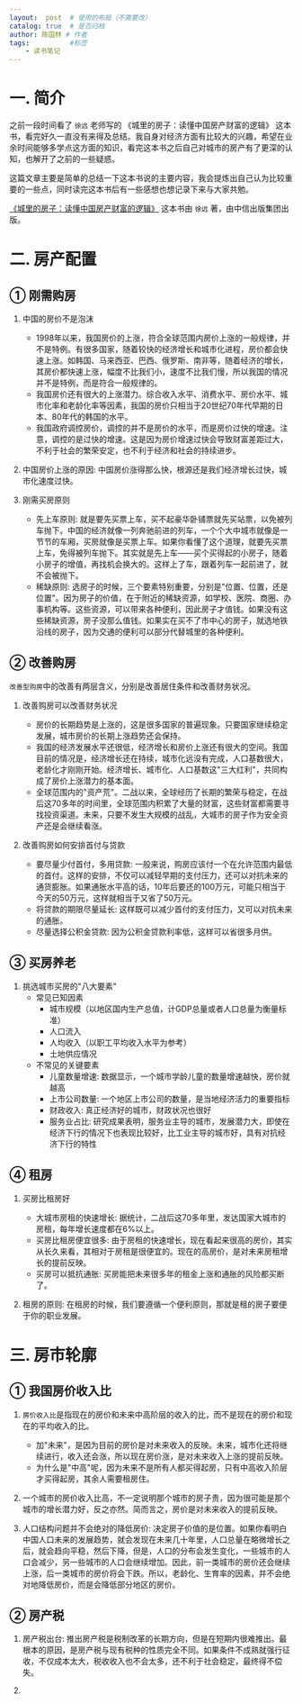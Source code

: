 ```yaml
---
layout:  post  # 使用的布局（不需要改）
catalog: true  # 是否归档
author: 陈国林 # 作者
tags:          #标签
    - 读书笔记
---
```


# 一. 简介
之前一段时间看了 `徐远` 老师写的 《城里的房子：读懂中国房产财富的逻辑》 这本书，看完好久一直没有来得及总结。我自身对经济方面有比较大的兴趣，希望在业余时间能够多学点这方面的知识，看完这本书之后自己对城市的房产有了更深的认知，也解开了之前的一些疑惑。

这篇文章主要是简单的总结一下这本书说的主要内容，我会提炼出自己认为比较重要的一些点，同时读完这本书后有一些感想也想记录下来与大家共勉。

[《城里的房子：读懂中国房产财富的逻辑》](https://github.com/chenguolin/chenguolin.github.io/blob/master/data/pdf/城里的房子-读懂中国房产财富的逻辑.pdf) 这本书由 `徐远` 著，由中信出版集团出版。

# 二. 房产配置
## ① 刚需购房
1. 中国的房价不是泡沫
    + 1998年以来，我国房价的上涨，符合全球范围内房价上涨的一般规律，并不是特例。有很多国家，随着较快的经济增长和城市化进程，房价都会快速上涨。如韩国、马来西亚、巴西、俄罗斯、南非等，随着经济的增长，其房价都快速上涨，幅度不比我们小，速度不比我们慢，所以我国的情况并不是特例，而是符合一般规律的。
    + 我国房价还有很大的上涨潜力。综合收入水平、消费水平、房价水平、城市化率和老龄化率等因素，我国的房价只相当于20世纪70年代早期的日本、80年代的韩国的水平。
    + 我国政府调控房价，调控的并不是房价的水平，而是房价过快的增速。注意，调控的是过快的增速。这是因为房价增速过快会导致财富差距过大，不利于社会的繁荣安定，也不利于经济和社会的持续进步。
    
2. 中国房价上涨的原因: 中国房价涨得那么快，根源还是我们经济增长过快，城市化速度过快。

3. 刚需买房原则
    + 先上车原则: 就是要先买票上车，买不起豪华卧铺票就先买站票，以免被列车抛下。中国的经济就像一列奔驰前进的列车，一个个大中城市就像是一节节的车厢，买房就像是买票上车。如果你看懂了这个道理，就要先买票上车，免得被列车抛下。其实就是先上车——买个买得起的小房子，随着小房子的增值，再找机会换大的。这样上了车，跟着列车一起前进了，就不会被抛下。
    + 稀缺原则: 选房子的时候，三个要素特别重要，分别是"位置、位置，还是位置"。因为房子的价值，在于附近的稀缺资源，如学校、医院、商圈、办事机构等。这些资源，可以带来各种便利，因此房子才值钱。如果没有这些稀缺资源，房子没那么值钱。如果实在买不了市中心的房子，就选地铁沿线的房子，因为交通的便利可以部分代替城里的各种便利。

## ② 改善购房
`改善型购房`中的改善有两层含义，分别是改善居住条件和改善财务状况。

1. 改善购房可以改善财务状况
    + 房价的长期趋势是上涨的，这是很多国家的普遍现象。只要国家继续稳定发展，城市房价的长期上涨趋势还会保持。
    + 我国的经济发展水平还很低，经济增长和房价上涨还有很大的空间。我国目前的情况是，经济增长还在持续，城市化远没有完成，人口基数很大，老龄化才刚刚开始。经济增长、城市化、人口基数这"三大红利"，共同构成了房价上涨潜力的基本面。
    + 全球范围内的"资产荒"。二战以来，全球经历了长期的繁荣与稳定，在战后这70多年的时间里，全球范围内积累了大量的财富，这些财富都需要寻找投资渠道。未来，只要不发生大规模的战乱，大城市的房子作为安全资产还是会继续看涨。

2. 改善购房如何安排首付与贷款
    + 要尽量少付首付，多用贷款: 一般来说，购房应该付一个在允许范围内最低的首付。这样的安排，不仅可以减轻早期的支付压力，还可以对抗未来的通货膨胀。如果通胀水平高的话，10年后要还的100万元，可能只相当于今天的50万元，这样就相当于又省了50万元。
    + 将贷款的期限尽量延长: 这样既可以减少首付的支付压力，又可以对抗未来的通胀。
    + 尽量选择公积金贷款: 因为公积金贷款利率低，这样可以省很多月供。

## ③ 买房养老
1. 挑选城市买房的"八大要素"
    + 常见已知因素
        + 城市规模（以地区国内生产总值，计GDP总量或者人口总量为衡量标准）
        + 人口流入
        + 人均收入（以职工平均收入水平为参考）
        + 土地供应情况
    + 不常见的关键要素
        + 儿童数量增速: 数据显示，一个城市学龄儿童的数量增速越快，房价就越高
        + 上市公司数量: 一个地区上市公司的数量，是当地经济活力的重要指标
        + 财政收入: 真正经济好的城市，财政状况也很好
        + 服务业占比: 研究成果表明，服务业主导的城市，发展潜力大，即使在经济下行的情况下也表现比较好，比工业主导的城市好，具有对抗经济下行的特性

## ④ 租房
1. 买房比租房好
    + 大城市房租的快速增长: 据统计，二战后这70多年里，发达国家大城市的房租，每年增长速度都在6%以上。
    + 买房比租房便宜很多: 由于房租的快速增长，现在看起来很高的房价，其实从长久来看，其相对于房租是很便宜的。现在的高房价，是对未来房租增长的提前反映。
    + 买房可以抵抗通胀: 买房能把未来很多年的租金上涨和通胀的风险都买断了。

2. 租房的原则: 在租房的时候，我们要遵循一个便利原则，那就是租的房子要便于你的职业发展。

# 三. 房市轮廓
## ① 我国房价收入比
1. `房价收入比`是指现在的房价和未来中高阶层的收入的比，而不是现在的房价和现在的平均收入的比。
    + 加"未来"，是因为目前的房价是对未来收入的反映。未来，城市化还将继续进行，收入还会涨，所以现在房价涨，是对未来收入上涨的提前反映。
    + 为什么是"中高"呢，因为未来不是所有人都买得起房，只有中高收入阶层才买得起房，其余人需要租房住。

2. 一个城市的房价收入比高，不一定说明那个城市的房子贵，因为很可能是那个城市的增长潜力好，反之亦然。简而言之，房价是对未来收入的提前反映。

3. 人口结构问题并不会绝对的降低房价: 决定房子价值的是位置。如果你看明白中国人口未来的发展趋势，就会发现在未来几十年里，人口总量在略微增长之后，就会趋向平稳，然后下降，但是，人口的分布会发生变化，一些城市的人口会减少，另一些城市的人口会继续增加。因此，前一类城市的房价还会继续上涨，后一类城市的房价将会下跌。所以，老龄化、生育率的因素，并不会绝对地降低房价，而是会降低部分地区的房价。

## ② 房产税
1. 房产税出台: 推出房产税是税制改革的长期方向，但是在短期内很难推出。最根本的原因，是房产税与现有税种的性质完全不同。如果条件不成熟就强行征收，不仅成本太大，税收收入也不会太多，还不利于社会稳定，最终得不偿失。

2. 




